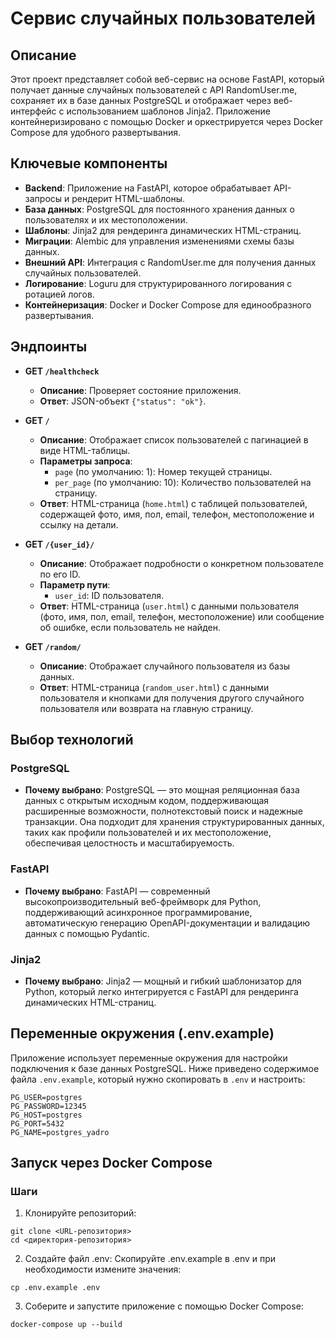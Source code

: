 # Сервис случайных пользователей

## Описание

Этот проект представляет собой веб-сервис на основе FastAPI, который получает данные случайных пользователей с API RandomUser.me, сохраняет их в базе данных PostgreSQL и отображает через веб-интерфейс с использованием шаблонов Jinja2. Приложение контейнеризировано с помощью Docker и оркестрируется через Docker Compose для удобного развертывания.

## Ключевые компоненты

- **Backend**: Приложение на FastAPI, которое обрабатывает API-запросы и рендерит HTML-шаблоны.
- **База данных**: PostgreSQL для постоянного хранения данных о пользователях и их местоположении.
- **Шаблоны**: Jinja2 для рендеринга динамических HTML-страниц.
- **Миграции**: Alembic для управления изменениями схемы базы данных.
- **Внешний API**: Интеграция с RandomUser.me для получения данных случайных пользователей.
- **Логирование**: Loguru для структурированного логирования с ротацией логов.
- **Контейнеризация**: Docker и Docker Compose для единообразного развертывания.

## Эндпоинты

- **GET `/healthcheck`**
  - **Описание**: Проверяет состояние приложения.
  - **Ответ**: JSON-объект `{"status": "ok"}`.

- **GET `/`**
  - **Описание**: Отображает список пользователей с пагинацией в виде HTML-таблицы.
  - **Параметры запроса**:
    - `page` (по умолчанию: 1): Номер текущей страницы.
    - `per_page` (по умолчанию: 10): Количество пользователей на страницу.
  - **Ответ**: HTML-страница (`home.html`) с таблицей пользователей, содержащей фото, имя, пол, email, телефон, местоположение и ссылку на детали.

- **GET `/{user_id}/`**
  - **Описание**: Отображает подробности о конкретном пользователе по его ID.
  - **Параметр пути**:
    - `user_id`: ID пользователя.
  - **Ответ**: HTML-страница (`user.html`) с данными пользователя (фото, имя, пол, email, телефон, местоположение) или сообщение об ошибке, если пользователь не найден.

- **GET `/random/`**
  - **Описание**: Отображает случайного пользователя из базы данных.
  - **Ответ**: HTML-страница (`random_user.html`) с данными пользователя и кнопками для получения другого случайного пользователя или возврата на главную страницу.

## Выбор технологий

### PostgreSQL
- **Почему выбрано**: PostgreSQL — это мощная реляционная база данных с открытым исходным кодом, поддерживающая расширенные возможности,  полнотекстовый поиск и надежные транзакции. Она подходит для хранения структурированных данных, таких как профили пользователей и их местоположение, обеспечивая целостность и масштабируемость.


### FastAPI
- **Почему выбрано**: FastAPI — современный высокопроизводительный веб-фреймворк для Python, поддерживающий асинхронное программирование, автоматическую генерацию OpenAPI-документации и валидацию данных с помощью Pydantic. 


### Jinja2
- **Почему выбрано**: Jinja2 — мощный и гибкий шаблонизатор для Python, который легко интегрируется с FastAPI для рендеринга динамических HTML-страниц. 


## Переменные окружения (.env.example)

Приложение использует переменные окружения для настройки подключения к базе данных PostgreSQL. Ниже приведено содержимое файла `.env.example`, который нужно скопировать в `.env` и настроить:

```plaintext
PG_USER=postgres
PG_PASSWORD=12345
PG_HOST=postgres
PG_PORT=5432
PG_NAME=postgres_yadro
```

## Запуск через Docker Compose


### Шаги
1. Клонируйте репозиторий:

```
git clone <URL-репозитория>
cd <директория-репозитория>
```

2. Создайте файл .env: Скопируйте .env.example в .env и при необходимости измените значения:
```
cp .env.example .env
```

3. Соберите и запустите приложение с помощью Docker Compose:
```
docker-compose up --build
```